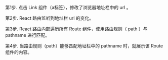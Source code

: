 第1步. 点击 Link 组件（a标签），修改了浏览器地址栏中的 url 。

第2步. React 路由监听到地址栏 url 的变化。

第3步. React 路由内部遍历所有 Route 组件，使用路由规则（ path ）与 pathname 进行匹配。
 
第4步. 当路由规则（path）能够匹配地址栏中的 pathname 时，就展示该 Route 组件的内容。